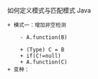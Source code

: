 如何定义模式与匹配模式
Java

	+ 模式一：增加非空检测
			
		- A.function(B)
		
		+ (Type) C = B
		+ if(C!=null)
		+ A.function(C)
	+ 变种：